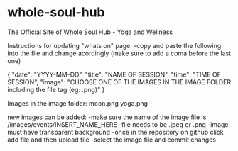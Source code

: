# whole-soul-hub
The Official Site of Whole Soul Hub - Yoga and Wellness

Instructions for updating "whats on" page:
-copy and paste the following into the file and change acordingly (make sure to add a coma before the last one)

{
    "date": "YYYY-MM-DD",
    "title": "NAME OF SESSION",
    "time": "TIME OF SESSION",
    "image": "CHOOSE ONE OF THE IMAGES IN THE IMAGE FOLDER including the file tag (eg: .png)"
}

Images in the image folder:
    moon.png
    yoga.png


new images can be added:
-make sure the name of the image file is /images/events/INSERT_NAME_HERE
-file needs to be .jpeg or .png
-image must have transparent background
-once in the repository on github click add file and then upload file
-select the image file and commit changes